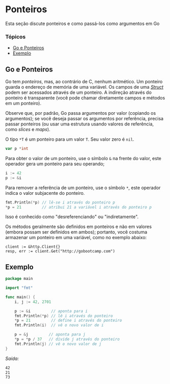 # Ponteiros <!-- omit in toc -->
Esta seção discute ponteiros e como passá-los como argumentos em Go

### Tópicos
- [Go e Ponteiros](#go-e-ponteiros)
- [Exemplo](#exemplo)

## Go e Ponteiros
Go tem *ponteiros*, mas, ao contrário de C, nenhum aritmético. Um ponteiro guarda o endereço de memória de uma variável. Os campos de uma [*Struct*](../08%20-%20Ponteiros) podem ser acessados ​​através de um ponteiro. A indireção através do ponteiro é transparente (você pode chamar diretamente campos e métodos em um ponteiro).

Observe que, por padrão, Go passa argumentos por valor (copiando os argumentos); se você deseja passar os argumentos por referência, precisa passar ponteiros (ou usar uma estrutura usando valores de referência, como *slices* e *maps*).

O tipo `*T` é um ponteiro para um valor `T`. Seu valor zero é `nil`.

```go
var p *int
```

Para obter o valor de um ponteiro, use o símbolo `&` na frente do valor, este operador gera um ponteiro para seu operando;

```go
i := 42
p := &i
```

Para remover a referência de um ponteiro, use o símbolo `*`, este operador indica o valor subjacente do ponteiro.

```go
fmt.Println(*p) // lê-se i através do ponteiro p
*p = 21         // atribui 21 a variável i através do ponteiro p
```

Isso é conhecido como "desreferenciando" ou "indiretamente".

Os métodos geralmente são definidos em ponteiros e não em valores (embora possam ser definidos em ambos); portanto, você costuma armazenar um ponteiro em uma variável, como no exemplo abaixo:

```
client := &http.Client{}
resp, err := client.Get("http://gobootcamp.com")
```

## Exemplo

```go
package main

import "fmt"

func main() {
	i, j := 42, 2701

	p := &i         // aponta para i
	fmt.Println(*p) // lê i através do ponteiro
	*p = 21         // define i através do ponteiro
	fmt.Println(i)  // vê o novo valor de i

	p = &j         // aponta para j
	*p = *p / 37   // divide j através do ponteiro
	fmt.Println(j) // vê o novo valor de j
}
```

*Saída:*
```bash
42
21
73
```